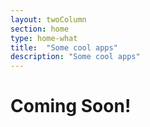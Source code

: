 ```yaml
---
layout: twoColumn
section: home
type: home-what
title:  "Some cool apps"
description: "Some cool apps"
---
```


# Coming Soon!
